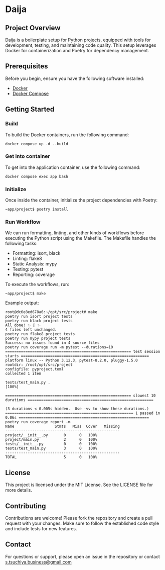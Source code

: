 # Daija
## Project Overview
Daija is a boilerplate setup for Python projects, equipped with tools for development, testing, and maintaining code quality. This setup leverages Docker for containerization and Poetry for dependency management.

## Prerequisites
Before you begin, ensure you have the following software installed:
- [Docker](https://www.docker.com/get-started)
- [Docker Compose](https://docs.docker.com/compose/install/)

## Getting Started

### Build
To build the Docker containers, run the following command:
```shell
docker compose up -d --build
```

### Get into container
To get into the application container, use the following command:
```shell
docker compose exec app bash
```

### Initialize
Once inside the container, initialize the project dependencies with Poetry:
```shell
~app/project$ poetry install
```

### Run Workflow
We can run formatting, linting, and other kinds of workflows before executing the Python script using the Makefile. The Makefile handles the following tasks:

- Formatting: isort, black
- Linting: flake8
- Static Analysis: mypy
- Testing: pytest
- Reporting: coverage

To execute the workflows, run:
```shell
~app/project$ make
```
Example output:
```shell
root@dc6e8ed678a6:~/opt/src/project# make
poetry run isort project tests
poetry run black project tests
All done! ✨ 🍰 ✨
4 files left unchanged.
poetry run flake8 project tests
poetry run mypy project tests
Success: no issues found in 4 source files
poetry run coverage run -m pytest --durations=10
======================================================== test session starts =========================================================
platform linux -- Python 3.12.3, pytest-8.2.0, pluggy-1.5.0
rootdir: /root/opt/src/project
configfile: pyproject.toml
collected 1 item                                                                                                                     

tests/test_main.py .                                                                                                           [100%]

======================================================== slowest 10 durations ========================================================

(3 durations < 0.005s hidden.  Use -vv to show these durations.)
========================================================= 1 passed in 0.06s ==========================================================
poetry run coverage report -m
Name                  Stmts   Miss  Cover   Missing
---------------------------------------------------
project/__init__.py       0      0   100%
project/main.py           2      0   100%
tests/__init__.py         0      0   100%
tests/test_main.py        3      0   100%
---------------------------------------------------
TOTAL                     5      0   100%
```

## License
This project is licensed under the MIT License. See the LICENSE file for more details.

## Contributing
Contributions are welcome! Please fork the repository and create a pull request with your changes. Make sure to follow the established code style and include tests for new features.

## Contact
For questions or support, please open an issue in the repository or contact s.tsuchiya.business@gmail.com
